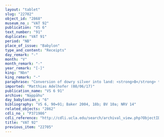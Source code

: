 ```yaml
---
layout: "tablet"
slug: "22702"
object_id: "2868"
museum_no_: "VAT 92"
publication: "VS 6"
text_number: "91"
duplicate: "VAT 91"
period: "NB"
place_of_issue: "Babylon"
type_and_content: "Receipts"
day_remark: "-"
month: "V"
month_remark: "-"
year_remark: "[-]"
king: "Nbn"
king_remark: "-"
paraphrase: "Conversion of dowry silver into land: <strong>B</strong> transfers to <strong><sup>f</sup>A</strong> the ownership of 1 kor of land in lieu of 4 minas of silver. The silver value of the land equals that of gold which <strong>B</strong> took (<em>na&scaron;&ucirc;</em>) from the dowry chest (<em>quppu</em>) of<strong> <sup>f</sup>A</strong>.<strong> <sup>f</sup>A </strong>has usufruct on the land and may hand it down only to her daughter. The description of the plot of land is broken, it stretches from an unknown place to the dam (<em>makall&ucirc;</em>) in Nabātu. 4 witnesses, including 2 sons of <strong><sup>f</sup>A</strong> (Esagil-mukīn-apli and Nab&ucirc;-tabni-uṣur/Balāṭu//Egibi) and her brother (Iqī&scaron;āya/&Scaron;umu-iddin//Kutimmu) and the scribe (Bēl-iqī&scaron;a/Bāniya//Bāˀiru).<br /> &nbsp;<br /> <strong><sup>f</sup></strong><strong>A</strong> = <sup>f</sup>Ka&scaron;&scaron;āya/&Scaron;umu-iddin//Kutimmu; <strong>B</strong> = Balāṭu/Ibnāya//Egibi<br /> &nbsp;"
imported: "Matthias Adelhofer (08/06/17)"
publication_name: "VS 6 91"
archive: "Nappāhu"
day_babylonian_: "6"
bibliography: "VS 6, 90=91; Baker 2004, 18b; BV 10a; NRV 14"
related_objects: "2862"
cdli_no_: "P371986"
cdli_reference: "http://cdli.ucla.edu/search/archival_view.php?ObjectID=P371986"
title: "VAT 92"
previous_item: "22705"
---
```

